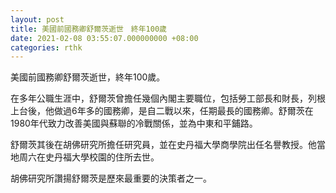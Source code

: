 ```yaml
---
layout: post
title: 美國前國務卿舒爾茨逝世　終年100歲
date: 2021-02-08 03:55:07.000000000 +08:00
categories: rthk
---
```


美國前國務卿舒爾茨逝世，終年100歲。

在多年公職生涯中，舒爾茨曾擔任幾個內閣主要職位，包括勞工部長和財長，列根上台後，他做過6年多的國務卿，是自二戰以來，任期最長的國務卿。舒爾茨在1980年代致力改善美國與蘇聯的冷戰關係，並為中東和平鋪路。

舒爾茨其後在胡佛研究所擔任研究員，並在史丹福大學商學院出任名譽教授。他當地周六在史丹福大學校園的住所去世。

胡佛研究所讚揚舒爾茨是歷來最重要的決策者之一。

